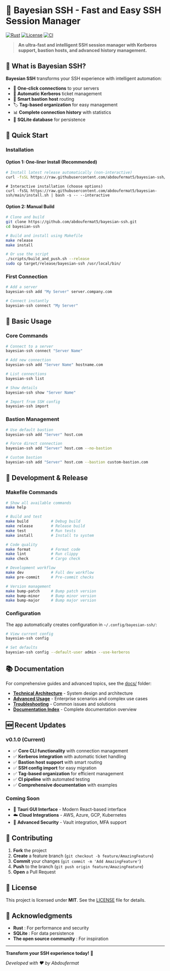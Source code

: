 # 🚀 Bayesian SSH - Fast and Easy SSH Session Manager

[![Rust](https://img.shields.io/badge/Rust-1.70+-blue.svg)](https://rustup.rs/)
[![License](https://img.shields.io/badge/License-MIT-green.svg)](LICENSE)
[![CI](https://github.com/abdoufermat5/bayesian-ssh/workflows/CI/badge.svg)](https://github.com/abdoufermat5/bayesian-ssh/actions/workflows/ci.yml)

> **An ultra-fast and intelligent SSH session manager with Kerberos support, bastion hosts, and advanced history management.**

## 🎯 What is Bayesian SSH?

**Bayesian SSH** transforms your SSH experience with intelligent automation:

- 🚀 **One-click connections** to your servers
- 🔐 **Automatic Kerberos** ticket management
- 🚪 **Smart bastion host** routing
- 🏷️ **Tag-based organization** for easy management
- 📊 **Complete connection history** with statistics
- 💾 **SQLite database** for persistence

## 🚀 Quick Start

### Installation

#### Option 1: One-liner Install (Recommended)
```bash
# Install latest release automatically (non-interactive)
curl -fsSL https://raw.githubusercontent.com/abdoufermat5/bayesian-ssh/main/install.sh | bash
```

```
# Interactive installation (choose options)
curl -fsSL https://raw.githubusercontent.com/abdoufermat5/bayesian-ssh/main/install.sh | bash -s -- --interactive
```

#### Option 2: Manual Build
```bash
# Clone and build
git clone https://github.com/abdoufermat5/bayesian-ssh.git
cd bayesian-ssh

# Build and install using Makefile
make release
make install

# Or use the script
./scripts/build_and_push.sh --release
sudo cp target/release/bayesian-ssh /usr/local/bin/
```

### First Connection
```bash
# Add a server
bayesian-ssh add "My Server" server.company.com

# Connect instantly
bayesian-ssh connect "My Server"
```

## 📖 Basic Usage

### Core Commands
```bash
# Connect to a server
bayesian-ssh connect "Server Name"

# Add new connection
bayesian-ssh add "Server Name" hostname.com

# List connections
bayesian-ssh list

# Show details
bayesian-ssh show "Server Name"

# Import from SSH config
bayesian-ssh import
```

### Bastion Management
```bash
# Use default bastion
bayesian-ssh add "Server" host.com

# Force direct connection
bayesian-ssh add "Server" host.com --no-bastion

# Custom bastion
bayesian-ssh add "Server" host.com --bastion custom-bastion.com
```

## 🔧 Development & Release

### Makefile Commands
```bash
# Show all available commands
make help

# Build and test
make build          # Debug build
make release        # Release build
make test           # Run tests
make install        # Install to system

# Code quality
make format         # Format code
make lint           # Run clippy
make check          # Cargo check

# Development workflow
make dev            # Full dev workflow
make pre-commit     # Pre-commit checks

# Version management
make bump-patch     # Bump patch version
make bump-minor     # Bump minor version
make bump-major     # Bump major version
```

### Configuration

The app automatically creates configuration in `~/.config/bayesian-ssh/`:

```bash
# View current config
bayesian-ssh config

# Set defaults
bayesian-ssh config --default-user admin --use-kerberos
```

## 📚 Documentation

For comprehensive guides and advanced topics, see the [docs/](docs/) folder:

- **[Technical Architecture](docs/technical-architecture.md)** - System design and architecture
- **[Advanced Usage](docs/advanced-usage.md)** - Enterprise scenarios and complex use cases  
- **[Troubleshooting](docs/troubleshooting.md)** - Common issues and solutions
- **[Documentation Index](docs/README.md)** - Complete documentation overview

## 🆕 Recent Updates

### v0.1.0 (Current)
- ✅ **Core CLI functionality** with connection management
- ✅ **Kerberos integration** with automatic ticket handling
- ✅ **Bastion host support** with smart routing
- ✅ **SSH config import** for easy migration
- ✅ **Tag-based organization** for efficient management
- ✅ **CI pipeline** with automated testing
- ✅ **Comprehensive documentation** with examples

### Coming Soon
- 🎨 **Tauri GUI Interface** - Modern React-based interface
- ☁️ **Cloud Integrations** - AWS, Azure, GCP, Kubernetes
- 🔐 **Advanced Security** - Vault integration, MFA support

## 🤝 Contributing

1. **Fork** the project
2. **Create** a feature branch (`git checkout -b feature/AmazingFeature`)
3. **Commit** your changes (`git commit -m 'Add AmazingFeature'`)
4. **Push** to the branch (`git push origin feature/AmazingFeature`)
5. **Open** a Pull Request

## 📄 License

This project is licensed under **MIT**. See the [LICENSE](LICENSE) file for details.

## 🙏 Acknowledgments

- **Rust** : For performance and security
- **SQLite** : For data persistence
- **The open source community** : For inspiration

---

**Transform your SSH experience today!** 🎯

*Developed with ❤️ by Abdoufermat*
